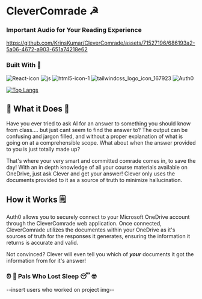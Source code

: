 # CleverComrade ☭
### Important Audio for Your Reading Experience
https://github.com/KrinsKumar/CleverComrade/assets/71527196/686193a2-5a06-4672-a903-651a74218e62

###  Built With 🔨

![React-icon](https://github.com/KrinsKumar/CleverComrade/assets/71527196/60e500c5-6778-43ed-b1b4-76498687e1cb)
![js](https://github.com/KrinsKumar/CleverComrade/assets/71527196/4276d341-5f5d-4ab1-b23b-de1fe9590900)
![html5-icon-1](https://github.com/KrinsKumar/CleverComrade/assets/71527196/f528edc9-2523-4e8e-bed5-17e4898d97a9)
![tailwindcss_logo_icon_167923](https://github.com/KrinsKumar/CleverComrade/assets/71527196/3bc6a411-3397-4d6c-8856-8fc0739ababe)
![Auth0](https://github.com/KrinsKumar/CleverComrade/assets/71527196/d078c0cf-d121-4489-b421-d5df7c66a90c)

[![Top Langs](https://github-readme-stats.vercel.app/api/top-langs/?username=KrinsKumar&exclude_repo=Automated-POS,Kafka-SpringBoot,krins-portfolio,ChatBackend-Redis,Angular-Netflix,spring-security-JWT,stream-music,spring-firstProject,NoBrainer-AI_SaaS,React-LandingPage,Responsive-dashboard,Photography-Portfolio,rock.paper.scissors-Inventory,web322-blog-app,movies-API,OOP244-Closed,Aztech,OOP345-closed,sketch.io)](https://github.com/anuraghazra/github-readme-stats)


## 🧐 What it Does 🤔
Have you ever tried to ask AI for an answer to something you should know from class.... but just cant seem to find the answer to?  The output can be confusing and jargon filled, and without a proper explanation of what is going on at a comprehensible scope.  What about when the answer provided to you is just totally made up?

That's where your very smart and committed comrade comes in, to save the day!  With an in depth knowledge of all your course materials available on OneDrive, just ask Clever and get your answer!  Clever only uses the documents provided to it as a source of truth to minimize hallucination.

## How it Works 🗒️
Auth0 allows you to securely connect to your Microsoft OneDrive account through the CleverComrade web application.
Once connected, CleverComrade utilizes the documentes within your OneDrive as it's sources of truth for the responses it generates, ensuring the information it returns is accurate and valid.  

Not convinced? Clever will even tell you which of _**your**_ documents it got the information from for it's answer!




### ⏰ 🥱 Pals Who Lost Sleep 😴 🤓
--insert users who worked on project img--

